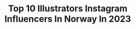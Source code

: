 ---
title: Top 10 Illustrators Instagram Influencers In Norway In 2023
description: >-
  Find top illustrators Instagram influencers in Norway in 2023. Most popular hashtags: #illustration #art #drawing.
platform: Instagram
hits: 9
text_top: Discover the top-rated Instagram accounts on inBeat.
text_bottom: Our search engine aggregates 9 Instagram influencers like this in Norway for you to connect with.
profiles:
  - username: "lisaaisato"
    fullname: >-
      Lisa Aisato
    bio: >-
      Norwegian illustrator and author #lisaaisato If you have questions, send an email to contact@lisaaisato.com. No DM’s please. Shop:
    location: "Norway"
    followers: 158541
    engagement: 1124
    commentsToLikes: 0.015899
    id: ck0ud21zpi8qv0i19xud4v18d
    verified: true
    hashtags: "#livetillustrert, #allthecolorsoflife, #tilossfradeeldste, #lavidaillustrada"
  - username: "annaspeshilova"
    fullname: >-
      Anna Speshilova | artist
    bio: >-
      ↟ Artist, book illustrator from Russia ❆ ➳ Originals for sale: #as_original_for_sale ➳ Commissions closed ➳ Prints 👇
    location: "Norway"
    followers: 28634
    engagement: 1213
    commentsToLikes: 0.043689
    id: ck5zk9y3cj3780i14rnjwpzz0
    verified: false
    hashtags: "#drawthisinyourstyle, #dtiys, #as, #speshilova"
  - username: "kristinaskland"
    fullname: >-
      Kristin Askland
    bio: >-
      ✏️ Illustrator & graphic designer from Norway 💌 KristinOlsenAskland@gmail.com
    location: "Norway"
    followers: 50956
    engagement: 387
    commentsToLikes: 0.015440
    id: ck0w6s7fxa1kc0i19fwntpfty
    verified: false
    hashtags: "#gifted, #ad, #animaladventuresweek2021"
  - username: "bjornlie"
    fullname: >-
      bjornlie
    bio: >-
      Norwegian illustrator washed up in the East Neuk of Fife.
    location: "Norway"
    followers: 6820
    engagement: 462
    commentsToLikes: 0.035428
    id: ck8sylg78l6ht0j78mvtv80fd
    verified: false
    hashtags: "#alpinist, #mountainclimbing, #mountains, #illustration"
  - username: "ronja_irving"
    fullname: >-
      ℜ𝔬𝔫𝔧𝔞 ℑ𝔯𝔳𝔦𝔫𝔤
    bio: >-
      Norwegian artist and illustrator Inquiries: ronjairvingart@gmail.com
    location: "Norway"
    followers: 14864
    engagement: 1014
    commentsToLikes: 0.023391
    id: ck0tu5szp5rnm0i19tdh3jv81
    verified: false
    hashtags: "#darkartist, #dark, #scandinavia, #rsa"
  - username: "heliheart"
    fullname: >-
      Heli Peach 🇳🇴 (comic artist)
    bio: >-
      26 | Mangaka | Educated Illustrator (grade: A) Dream: be a successful manga-artist in Norway! ✨ Read my webcomic: helipeach.com My manga store:
    location: "Norway"
    followers: 11775
    engagement: 479
    commentsToLikes: 0.036343
    id: ck8tc871symx50j78u2qxawxs
    verified: false
    hashtags: "#jujutsukaisen, #pewdiepie, #webcomic, #harrypotteroc"
  - username: "jellyvamps"
    fullname: >-
      
    bio: >-
      A simple Norwegian fry. Comic artist🍌illustrator🐀animator
    location: "Norway"
    followers: 45651
    engagement: 1121
    commentsToLikes: 0.014670
    id: ck0vypz2a57wj0i19kwv4ytfz
    verified: false
    hashtags: "#tegneserieoppr"
  - username: "inasunart"
    fullname: >-
      Illustrator Ina-Kristin Sundet
    bio: >-
      Illustrator from Norway✒ Love ballpointpens🖊Expect to see a lot of hair, a ton of hair!🧝🏻‍♀️ Ask before repost 🙌🏻 Personal ig @inasun
    location: "Norway"
    followers: 5818
    engagement: 592
    commentsToLikes: 0.012827
    id: ckaosnrtcs9xd0i78vdo5jzix
    verified: false
    hashtags: "#crayonsdrawing, #drawing, #artist, #stickycrayons"
  - username: "minaxieart"
    fullname: >-
      Mina
    bio: >-
      Commissions : Open 🖌 Digital Artist Business Email : contact@minaxie.com
    location: "Norway"
    followers: 23877
    engagement: 418
    commentsToLikes: 0.029080
    id: ck15qq6xc444q0i190hfnpmog
    verified: false
    hashtags: "#artist, #ffxiv, #kawaiiairachan, #drawthisinyourstyle"
---